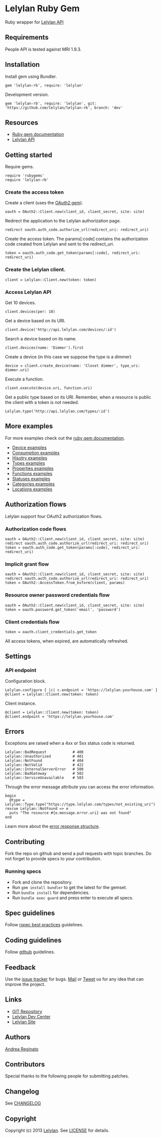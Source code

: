 # Lelylan Ruby Gem

Ruby wrapper for [Lelylan API](http://dev.lelylan.com)


## Requirements

People API is tested against MRI 1.9.3.


## Installation

Install gem using Bundler.

    gem 'lelylan-rb', require: 'lelylan'

Development version.

    gem 'lelylan-rb', require: 'lelylan', git: 'https://github.com/lelylan/lelylan-rb', branch: 'dev'


## Resources

* [Ruby gem documentation](http://rdoc.info/gems/lelylan-rb)
* [Lelylan API](http://dev.lelylan.com)


## Getting started

Require gems.

    require 'rubygems'
    require 'lelylan-rb'


### Create the access token

Create a client (uses the [OAuth2 gem](https://github.com/intridea/oauth2/)).

    oauth = OAuth2::Client.new(client_id, client_secret, site: site)

Redirect the application to the Lelylan authorization page.

    redirect oauth.auth_code.authorize_url(redirect_uri: redirect_uri)

Create the access token. The params[:code] contains the authorization
code created from Lelylan and sent to the redirect_uri.

    token = oauth.auth_code.get_token(params[:code], redirect_uri: redirect_uri)

### Create the Lelylan client.

    client = Lelylan::Client.new(token: token)

### Access Lelylan API

Get 10 devices.

    client.devices(per: 10)

Get a device based on its URI.

    client.device('http://api.lelylan.com/devices/:id')

Search a device based on its name.

    client.devices(name: 'Dimmer').first

Create a device (in this case we suppose the type is a dimmer)

    device = client.create_device(name: 'Closet dimmer', type_uri: dimmer.uri)

Execute a function.

    client.execute(device.uri, function.uri)

Get a public type based on its URI. Remember, when a resource is public the client
with a token is not needed.

    Lelylan.type('http://api.lelylan.com/types/:id')


## More examples

For more examples check out the [ruby gem documentation](http://rdoc.info/gems/lelylan-rb).

* [Device examples](docs/Lelylan/Client/Devices)
* [Consumption examples](docs/Lelylan/Client/Consumptions)
* [Hisotry examples](docs/Lelylan/Client/Histories)
* [Types examples](docs/Lelylan/Client/Types)
* [Properties examples](docs/Lelylan/Client/Properties)
* [Functions examples](docs/Lelylan/Client/Functions)
* [Statuses examples](docs/Lelylan/Client/Statuses)
* [Categories examples](docs/Lelylan/Client/Categories)
* [Locations examples](docs/Lelylan/Client/Locations)

## Authorization flows

Lelylan support four OAuth2 authorization flows.

### Authorization code flows

    oauth = OAuth2::Client.new(client_id, client_secret, site: site)
    redirect oauth.auth_code.authorize_url(redirect_uri: redirect_uri)
    token = oauth.auth_code.get_token(params[:code], redirect_uri: redirect_uri)

### Implicit grant flow

    oauth = OAuth2::Client.new(client_id, client_secret, site: site)
    redirect oauth.auth_code.authorize_url(redirect_uri: redirect_uri)
    token = OAuth2::AccessToken.from_kvform(client, params)

### Resource owner password credentials flow

    oauth = OAuth2::Client.new(client_id, client_secret, site: site)
    token = oauth.password.get_token('email', 'password')

### Client credentials flow

    token = oauth.client_credentials.get_token

All access tokens, when expired, are automatically refreshed.


## Settings

### API endpoint

Configuration block.

    Lelylan.configure { |c| c.endpoint = 'https://lelylan.yourhouse.com' }
    @client = Lelylan::Client.new(token: token)

Client instance.

    @client = Lelylan::Client.new(token: token)
    @client.endpoint = 'https://lelylan.yourhouse.com'


## Errors

Exceptions are raised when a 4xx or 5xx status code is returned.

    Lelylan::BadRequest            # 400
    Lelylan::Unauthorized          # 401
    Lelylan::NotFound              # 404
    Lelylan::NotValid              # 422
    Lelylan::InternalServerError   # 500
    Lelylan::BadGateway            # 502
    Lelylan::ServiceUnavailable    # 503


Through the error message attribute you can access the error information.

    begin
      @type = Lelylan::Type.type("https://type.lelylan.com/types/not_existing_uri")
    rescue Lelylan::NotFound => e
      puts "The resource #{e.message.error.uri} was not found"
    end

Learn more about the [error response structure](http://dev.lelylan.com/rest/core/#errors).


## Contributing

Fork the repo on github and send a pull requests with topic branches. Do not forget to 
provide specs to your contribution.


### Running specs

* Fork and clone the repository.
* Run `gem install bundler` to get the latest for the gemset.
* Run `bundle install` for dependencies.
* Run `bundle exec guard` and press enter to execute all specs.


## Spec guidelines

Follow [rspec best practices](https://docs.google.com/document/d/1gi00-wwPaLk5VvoAJhBVNh9Htw4Rwmj-Ut88T4M2MwI/edit?hl=en#) guidelines.


## Coding guidelines

Follow [github](https://github.com/styleguide/) guidelines.


## Feedback

Use the [issue tracker](http://github.com/lelylan/lelylan-rb/issues) for bugs.
[Mail](mailto:touch@lelylan.com) or [Tweet](http://twitter.com/lelylan) us for any idea that can improve the project.


## Links 

* [GIT Repository](http://github.com/lelylan/lelylan-rb)
* [Lelylan Dev Center](http://dev.lelylan.com)
* [Lelylan Site](http://lelylan.com)


## Authors

[Andrea Reginato](http://twitter.com/andreareginato)


## Contributors

Special thanks to the following people for submitting patches.


## Changelog

See [CHANGELOG](people/blob/master/CHANGELOG.md)


## Copyright

Copyright (c) 2013 [Lelylan](http://lelylan.com). See [LICENSE](people/blob/master/LICENSE.md) for details.
